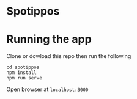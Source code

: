 # Spotippos


# Running the app

Clone or dowload this repo then run the following

```
cd spotippos
npm install
npm run serve
```

Open browser at `localhost:3000`

